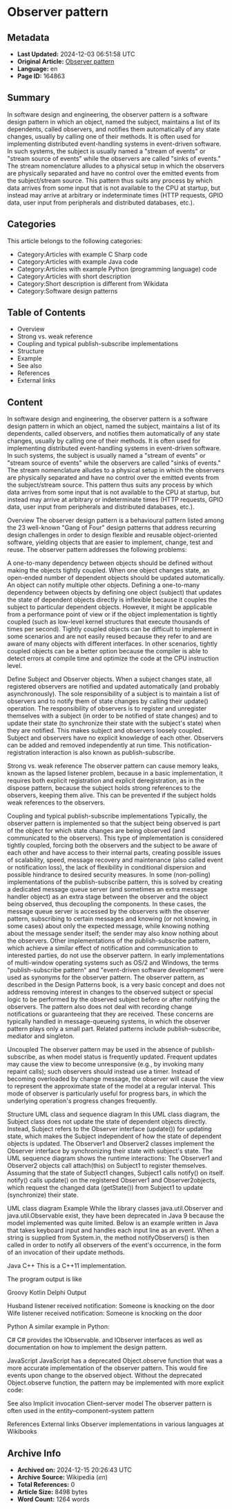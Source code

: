 # Observer pattern

## Metadata
- **Last Updated:** 2024-12-03 06:51:58 UTC
- **Original Article:** [Observer pattern](https://en.wikipedia.org/wiki/Observer_pattern)
- **Language:** en
- **Page ID:** 164863

## Summary
In software design and engineering, the observer pattern is a software design pattern in which an object, named the subject, maintains a list of its dependents, called observers, and notifies them automatically of any state changes, usually by calling one of their methods.
It is often used for implementing distributed event-handling systems in event-driven software. In such systems, the subject is usually named a "stream of events" or "stream source of events" while the observers are called "sinks of events." The stream nomenclature alludes to a physical setup in which the observers are physically separated and have no control over the emitted events from the subject/stream source. This pattern thus suits any process by which data arrives from some input that is not available to the CPU at startup, but instead may arrive at arbitrary or indeterminate times (HTTP requests, GPIO data, user input from peripherals and distributed databases, etc.).

## Categories
This article belongs to the following categories:

- Category:Articles with example C Sharp code
- Category:Articles with example Java code
- Category:Articles with example Python (programming language) code
- Category:Articles with short description
- Category:Short description is different from Wikidata
- Category:Software design patterns

## Table of Contents

- Overview
- Strong vs. weak reference
- Coupling and typical publish-subscribe implementations
- Structure
- Example
- See also
- References
- External links

## Content

In software design and engineering, the observer pattern is a software design pattern in which an object, named the subject, maintains a list of its dependents, called observers, and notifies them automatically of any state changes, usually by calling one of their methods.
It is often used for implementing distributed event-handling systems in event-driven software. In such systems, the subject is usually named a "stream of events" or "stream source of events" while the observers are called "sinks of events." The stream nomenclature alludes to a physical setup in which the observers are physically separated and have no control over the emitted events from the subject/stream source. This pattern thus suits any process by which data arrives from some input that is not available to the CPU at startup, but instead may arrive at arbitrary or indeterminate times (HTTP requests, GPIO data, user input from peripherals and distributed databases, etc.).

Overview
The observer design pattern is a behavioural pattern listed among the 23 well-known "Gang of Four" design patterns that address recurring design challenges in order to design flexible and reusable object-oriented software, yielding objects that are easier to implement, change, test and reuse.
The observer pattern addresses the following problems:

A one-to-many dependency between objects should be defined without making the objects tightly coupled.
When one object changes state, an open-ended number of dependent objects should be updated automatically.
An object can notify multiple other objects.
Defining a one-to-many dependency between objects by defining one object (subject) that updates the state of dependent objects directly is inflexible because it couples the subject to particular dependent objects. However, it might be applicable from a performance point of view or if the object implementation is tightly coupled (such as low-level kernel structures that execute thousands of times per second). Tightly coupled objects can be difficult to implement in some scenarios and are not easily reused because they refer to and are aware of many objects with different interfaces. In other scenarios, tightly coupled objects can be a better option because the compiler is able to detect errors at compile time and optimize the code at the CPU instruction level.

Define Subject and Observer objects.
When a subject changes state, all registered observers are notified and updated automatically (and probably asynchronously).
The sole responsibility of a subject is to maintain a list of observers and to notify them of state changes by calling their update() operation. The responsibility of observers is to register and unregister themselves with a subject (in order to be notified of state changes) and to update their state (to synchronize their state with the subject's state) when they are notified. This makes subject and observers loosely coupled. Subject and observers have no explicit knowledge of each other. Observers can be added and removed independently at run time. This notification-registration interaction is also known as publish-subscribe.

Strong vs. weak reference
The observer pattern can cause memory leaks, known as the lapsed listener problem, because in a basic implementation, it requires both explicit registration and explicit deregistration, as in the dispose pattern, because the subject holds strong references to the observers, keeping them alive. This can be prevented if the subject holds weak references to the observers.

Coupling and typical publish-subscribe implementations
Typically, the observer pattern is implemented so that the subject being observed is part of the object for which state changes are being observed (and communicated to the observers). This type of implementation is considered tightly coupled, forcing both the observers and the subject to be aware of each other and have access to their internal parts, creating possible issues of scalability, speed, message recovery and maintenance (also called event or notification loss), the lack of flexibility in conditional dispersion and possible hindrance to desired security measures. In some (non-polling) implementations of the publish-subscribe pattern, this is solved by creating a dedicated message queue server (and sometimes an extra message handler object) as an extra stage between the observer and the object being observed, thus decoupling the components. In these cases, the message queue server is accessed by the observers with the observer pattern, subscribing to certain messages and knowing (or not knowing, in some cases) about only the expected message, while knowing nothing about the message sender itself; the sender may also know nothing about the observers. Other implementations of the publish-subscribe pattern, which achieve a similar effect of notification and communication to interested parties, do not use the observer pattern. 
In early implementations of multi-window operating systems such as OS/2 and Windows, the terms "publish-subscribe pattern" and "event-driven software development" were used as synonyms for the observer pattern. 
The observer pattern, as described in the Design Patterns book, is a very basic concept and does not address removing interest in changes to the observed subject or special logic to be performed by the observed subject before or after notifying the observers. The pattern also does not deal with recording change notifications or guaranteeing that they are received. These concerns are typically handled in message-queueing systems, in which the observer pattern plays only a small part. 
Related patterns include publish–subscribe, mediator and singleton.

Uncoupled
The observer pattern may be used in the absence of publish-subscribe, as when model status is frequently updated. Frequent updates may cause the view to become unresponsive (e.g., by invoking many repaint calls); such observers should instead use a timer. Instead of becoming overloaded by change message, the observer will cause the view to represent the approximate state of the model at a regular interval. This mode of observer is particularly useful for progress bars, in which the underlying operation's progress changes frequently.

Structure
UML class and sequence diagram
In this UML class diagram, the Subject class does not update the state of dependent objects directly. Instead, Subject refers to the Observer interface (update()) for updating state, which makes the Subject independent of how the state of dependent objects is updated. The Observer1 and Observer2 classes implement the Observer interface by synchronizing their state with subject's state.
The UML sequence diagram shows the runtime interactions: The Observer1 and Observer2 objects call attach(this) on Subject1 to register themselves. Assuming that the state of Subject1 changes, Subject1 calls notify() on itself. notify() calls update() on the registered Observer1 and Observer2objects, which request the changed data (getState()) from Subject1 to update (synchronize) their state.

UML class diagram
Example
While the library classes java.util.Observer and java.util.Observable exist, they have been deprecated in Java 9 because the model implemented was quite limited.
Below is an example written in Java that takes keyboard input and handles each input line as an event. When a string is supplied from System.in, the method notifyObservers() is then called in order to notify all observers of the event's occurrence, in the form of an invocation of their update methods.

Java
C++
This is a C++11 implementation.

The program output is like

Groovy
Kotlin
Delphi
Output

Husband listener received notification: Someone is knocking on the door
Wife listener received notification: Someone is knocking on the door

Python
A similar example in Python:

C#
C# provides the IObservable. and IObserver interfaces as well as documentation on how to implement the design pattern.

JavaScript
JavaScript has a deprecated Object.observe function that was a more accurate implementation of the observer pattern. This would fire events upon change to the observed object. Without the deprecated Object.observe function, the pattern may be implemented with more explicit code:

See also
Implicit invocation
Client–server model
The observer pattern is often used in the entity–component–system pattern

References
External links
 Observer implementations in various languages at Wikibooks

## Archive Info
- **Archived on:** 2024-12-15 20:26:43 UTC
- **Archive Source:** Wikipedia (_en_)
- **Total References:** 0
- **Article Size:** 8498 bytes
- **Word Count:** 1264 words
